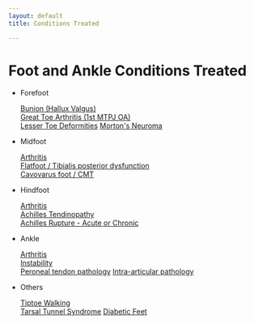```yaml
---
layout: default
title: Conditions Treated

---
```


# Foot and Ankle Conditions Treated

* Forefoot

   [Bunion (Hallux Valgus)](conditions/forefoot-bunion)  
   [Great Toe Arthritis (1st MTPJ OA)](conditions/forefoot-mtpj)  
   [Lesser Toe Deformities](conditions/forefoot-lessertoe)
   [Morton's Neuroma](forefoot-mortonsneuroma)


* Midfoot

   [Arthritis](conditions/midfoot-oa)  
   [Flatfoot / Tibialis posterior dysfunction](midfoot-flat)  
   [Cavovarus foot / CMT](midfoot-cavovarus)


* Hindfoot

   [Arthritis](hindfoot-arthritis)  
   [Achilles Tendinopathy](hindfoot-tendinopath)  
   [Achilles Rupture - Acute or Chronic](hindfoot-rupture)


* Ankle

   [Arthritis](ankle-arthritis)  
   [Instability](ankle-instability)   
   [Peroneal tendon pathology](ankle-peronealtendon) 
   [Intra-articular pathology](ankle-intraarticular) 


* Others

   [Tiptoe Walking](tiptoewalking)  
   [Tarsal Tunnel Syndrome](tarsaltunnel) 
   [Diabetic Feet](diabeticfeet) 
